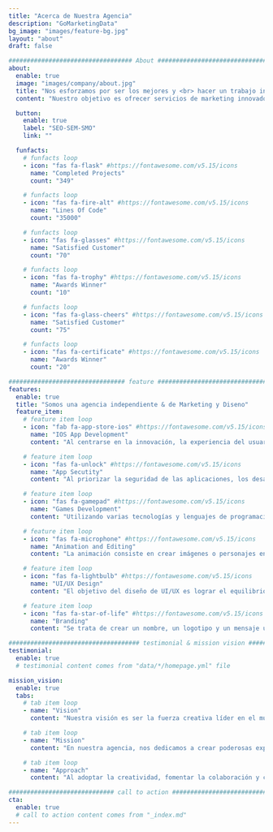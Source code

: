 ```yaml
---
title: "Acerca de Nuestra Agencia"
description: "GoMarketingData"
bg_image: "images/feature-bg.jpg"
layout: "about"
draft: false

################################## About #####################################
about:
  enable: true
  image: "images/company/about.jpg"
  title: "Nos esforzamos por ser los mejores y <br> hacer un trabajo increíble."
  content: "Nuestro objetivo es ofrecer servicios de marketing innovadores y centrados en datos, ayudando a las empresas a tomar decisiones informadas y lograr sus objetivos de marketing a través del poder de los conocimientos basados en datos."

  button:
    enable: true
    label: "SEO-SEM-SMO"
    link: ""

  funfacts:
    # funfacts loop
    - icon: "fas fa-flask" #https://fontawesome.com/v5.15/icons
      name: "Completed Projects"
      count: "349"

    # funfacts loop
    - icon: "fas fa-fire-alt" #https://fontawesome.com/v5.15/icons
      name: "Lines Of Code"
      count: "35000"

    # funfacts loop
    - icon: "fas fa-glasses" #https://fontawesome.com/v5.15/icons
      name: "Satisfied Customer"
      count: "70"

    # funfacts loop
    - icon: "fas fa-trophy" #https://fontawesome.com/v5.15/icons
      name: "Awards Winner"
      count: "10"

    # funfacts loop
    - icon: "fas fa-glass-cheers" #https://fontawesome.com/v5.15/icons
      name: "Satisfied Customer"
      count: "75"

    # funfacts loop
    - icon: "fas fa-certificate" #https://fontawesome.com/v5.15/icons
      name: "Awards Winner"
      count: "20"

################################ feature #####################################
features:
  enable: true
  title: "Somos una agencia independiente & de Marketing y Diseno"
  feature_item:
    # feature item loop
    - icon: "fab fa-app-store-ios" #https://fontawesome.com/v5.15/icons
      name: "IOS App Development"
      content: "Al centrarse en la innovación, la experiencia del usuario y la calidad, los desarrolladores pueden tener un impacto significativo en el ecosistema de aplicaciones de iOS y dar vida a sus ideas en los dispositivos icónicos de Apple."

    # feature item loop
    - icon: "fas fa-unlock" #https://fontawesome.com/v5.15/icons
      name: "App Secutity"
      content: "Al priorizar la seguridad de las aplicaciones, los desarrolladores pueden inspirar confianza y confianza en los usuarios, lo que garantiza una experiencia de usuario segura y protegida"

    # feature item loop
    - icon: "fas fa-gamepad" #https://fontawesome.com/v5.15/icons
      name: "Games Development"
      content: "Utilizando varias tecnologías y lenguajes de programación, crean juegos envolventes, gráficos asombrosos e historias cautivadoras que entretienen e involucran a los jugadores en diferentes plataformas."

    # feature item loop
    - icon: "fas fa-microphone" #https://fontawesome.com/v5.15/icons
      name: "Animation and Editing"
      content: "La animación consiste en crear imágenes o personajes en movimiento, fotograma a fotograma, para dar vida a historias e ideas."

    # feature item loop
    - icon: "fas fa-lightbulb" #https://fontawesome.com/v5.15/icons
      name: "UI/UX Design"
      content: "El objetivo del diseño de UI/UX es lograr el equilibrio perfecto entre forma y función, haciendo que los productos digitales sean fáciles de navegar y visualmente atractivos."

    # feature item loop
    - icon: "fas fa-star-of-life" #https://fontawesome.com/v5.15/icons
      name: "Branding"
      content: "Se trata de crear un nombre, un logotipo y un mensaje únicos que resuenen con el público objetivo."

#################################### testimonial & mission vision #######################################
testimonial:
  enable: true
  # testimonial content comes from "data/*/homepage.yml" file

mission_vision:
  enable: true
  tabs:
    # tab item loop
    - name: "Vision"
      content: "Nuestra visión es ser la fuerza creativa líder en el mundo del branding, estableciendo nuevos estándares de excelencia e innovación. Aspiramos a ser la agencia de referencia para las empresas que buscan transformar su identidad de marca en un símbolo poderoso y reconocible de confianza y calidad. Con el compromiso de permanecer a la vanguardia de las tendencias de diseño y las estrategias de vanguardia, visualizamos un futuro en el que el trabajo de nuestra agencia inspira y da forma a la industria, capacitando a nuestros clientes para prosperar en un mercado en constante evolución. A través de nuestra pasión por la creatividad y la dedicación al éxito del cliente, nuestro objetivo es dejar un legado duradero de marcas impactantes e influyentes."

    # tab item loop
    - name: "Mission"
      content: "En nuestra agencia, nos dedicamos a crear poderosas experiencias de marca que hacen que las empresas se destaquen entre la multitud. A través del diseño creativo, mensajes estratégicos y una comprensión profunda de la visión de nuestros clientes, nuestro objetivo es crear identidades de marca convincentes que dejen un impacto duradero en su público objetivo. Nuestra misión es ayudar a las empresas a construir conexiones auténticas, fomentar la lealtad a la marca y lograr el éxito al ofrecer soluciones de marca innovadoras y efectivas que resuenen en los corazones y las mentes de sus clientes."

    # tab item loop
    - name: "Approach"
      content: "Al adoptar la creatividad, fomentar la colaboración y centrar nuestros esfuerzos en la satisfacción del cliente, el enfoque de nuestra agencia está diseñado para ofrecer soluciones de marca impactantes y memorables que impulsen el éxito comercial y superen la prueba del tiempo."

############################# call to action #################################
cta:
  enable: true
  # call to action content comes from "_index.md"
---
```

